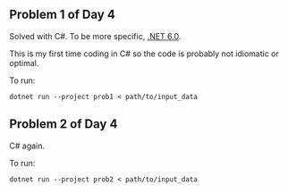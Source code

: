 ## Problem 1 of Day 4

Solved with C#. To be more specific, [.NET 6.0](https://dotnet.microsoft.com/en-us/download/dotnet).

This is my first time coding in C# so the code is probably not idiomatic or optimal.

To run:

`dotnet run --project prob1 < path/to/input_data`


## Problem 2 of Day 4

C# again.

To run:

`dotnet run --project prob2 < path/to/input_data`

